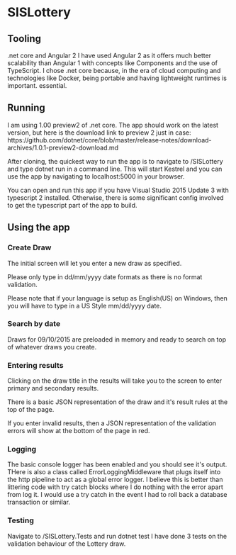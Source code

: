 # SISLottery
<h2>Tooling</h2>

.net core and Angular 2
I have used Angular 2 as it offers much better scalability than Angular 1 with concepts like Components and the use of TypeScript.
I chose .net core because, in the era of cloud computing and technologies like Docker, being portable and having lightweight runtimes is important. 
essential.

<h2>Running</h2>
I am using 1.00 preview2 of .net core. 
The app should work on the latest version, but here is the download link to preview 2 just in case:
https://github.com/dotnet/core/blob/master/release-notes/download-archives/1.0.1-preview2-download.md

After cloning, the quickest way to run the app is to navigate to <RepoRoot>/SISLottery and type dotnet run in a command line.
This will start Kestrel and you can use the app by navigating to localhost:5000 in your browser.

You can open and run this app if you have Visual Studio 2015 Update 3 with typescript 2 installed. 
Otherwise, there is some significant config involved to get the typescript part of the app to build. 

<h2>Using the app</h2>

<h3>Create Draw</h3>
The initial screen will let you enter a new draw as specified. 

Please only type in dd/mm/yyyy date formats as there is no format validation.  

Please note that if your language is setup as English(US) on Windows, then you will have to type in a 
US Style mm/dd/yyyy date.

<h3>Search by date</h3>
Draws for 09/10/2015 are preloaded in memory and ready to search on top of whatever draws you create.

<h3>Entering results</h3>
Clicking on the draw title in the results will take you to the screen to enter primary and secondary results.

There is a basic JSON representation of the draw and it's result rules at the top of the page.

If you enter invalid results, then a JSON representation of the validation errors will show at the bottom of the page in red. 

<h3>Logging</h3>
The basic console logger has been enabled and you should see it's output.
THere is also a class called ErrorLoggingMiddleware that plugs itself into the http pipeline to act as a global error logger.
I believe this is better than littering code with try catch blocks where I do nothing with the error apart from log it.
I would use a try catch in the event I had to roll back a database transaction or similar. 

<h3>Testing</h3>
 Navigate to <RepoRoot>/SISLottery.Tests and run dotnet test
 I have done 3 tests on the validation behaviour of the Lottery draw. 





